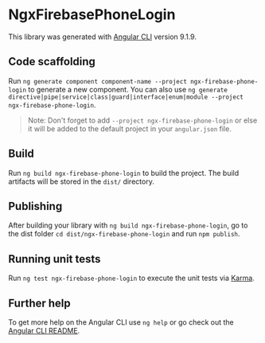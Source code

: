 # NgxFirebasePhoneLogin

This library was generated with [Angular CLI](https://github.com/angular/angular-cli) version 9.1.9.

## Code scaffolding

Run `ng generate component component-name --project ngx-firebase-phone-login` to generate a new component. You can also use `ng generate directive|pipe|service|class|guard|interface|enum|module --project ngx-firebase-phone-login`.
> Note: Don't forget to add `--project ngx-firebase-phone-login` or else it will be added to the default project in your `angular.json` file. 

## Build

Run `ng build ngx-firebase-phone-login` to build the project. The build artifacts will be stored in the `dist/` directory.

## Publishing

After building your library with `ng build ngx-firebase-phone-login`, go to the dist folder `cd dist/ngx-firebase-phone-login` and run `npm publish`.

## Running unit tests

Run `ng test ngx-firebase-phone-login` to execute the unit tests via [Karma](https://karma-runner.github.io).

## Further help

To get more help on the Angular CLI use `ng help` or go check out the [Angular CLI README](https://github.com/angular/angular-cli/blob/master/README.md).
